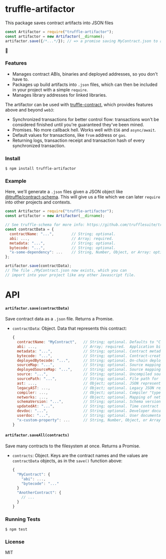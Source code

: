 # truffle-artifactor

This package saves contract artifacts into JSON files

```javascript
const Artifactor = require("truffle-artifactor");
const artifactor = new Artifactor(__dirname);
artifactor.save({/*...*/}); // => a promise saving MyContract.json to a given destination
```

👏

### Features

* Manages contract ABIs, binaries and deployed addresses, so you don't have to.
* Packages up build artifacts into `.json` files, which can then be included in your project with a simple `require`.
* Manages library addresses for linked libraries.

The artifactor can be used with [truffle-contract](https://github.com/trufflesuite/truffle/tree/develop/packages/truffle-contract), which provides features above and beyond `web3`:

* Synchronized transactions for better control flow: transactions won't be considered finished until you're guaranteed they've been mined.
* Promises. No more callback hell. Works well with `ES6` and `async/await`.
* Default values for transactions, like `from` address or `gas`.
* Returning logs, transaction receipt and transaction hash of every synchronized transaction.

### Install

```
$ npm install truffle-artifactor
```

### Example

Here, we'll generate a `.json` files given a JSON object like [@truffle/contract-schema](https://github.com/trufflesuite/truffle/tree/develop/packages/contract-schema). This will give us a file which we can later `require` into other projects and contexts.

```javascript
const Artifactor = require("truffle-artifactor");
const artifactor = new Artifactor(__dirname);

// See truffle-schema for more info: https://github.com/trufflesuite/truffle/tree/develop/packages/contract-schema
const contractData = {
  contractName: "...",        // String; optional.
  abi: ...,                   // Array; required.
  metadata: "...",            // String; optional.
  bytecode: "...",            // String; optional.
  "x-some-dependency": ...    // String, Number, Object, or Array: optional.
};

artifactor.save(contractData);
// The file ./MyContract.json now exists, which you can
// import into your project like any other Javascript file.
```

# API

#### `artifactor.save(contractData)`

Save contract data as a `.json` file. Returns a Promise.

* `contractData`: Object. Data that represents this contract:

    ```javascript
    {
      contractName: "MyContract",   // String; optional. Defaults to "Contract".
      abi: ...,                     // Array; required.  Application binary interface.
      metadata: "...",              // String; optional. Contract metadata.
      bytecode: "...",              // String; optional. Contract-creation binary without resolve library links.
      deployedBytecode: "...",      // String; optional. On-chain deployed binary without resolve library links.
      sourceMap: "...",             // String; optional. Source mapping for bytecode.
      deployedSourceMap: "...",     // String; optional. Source mapping for deployedBytecode.
      source: "...",                // String; optional. Uncompiled source code for contract.
      sourcePath: "...",            // String; optional. File path for uncompiled source code.
      ast: ...,                     // Object; optional. JSON representation of contract source code, as output by compiler.
      legacyAST: ...,               // Object; optional. Legacy JSON representation of contract source code, as output by compiler.
      compiler: ...,                // Object; optional. Compiler "type" and "properties".
      networks: ...,                // Object; optional. Mapping of network ID keys to network object values (address information, links to other contract instances, and/or contract event logs).
      schemaVersion: "...",         // String; optional. Schema version used by contract object representation.
      updatedAt: "...",             // String; optional. Time contract object representation was generated/most recently updated.
      devdoc: "...",                // String; optional. Developer documentation.
      userdoc: "...",               // String; optional. User documentation.
      "x-custom-property": ...      // String, Number, Object, or Array: optional. Custom property. Keys must be prefixed with "x-".
    }
    ```

#### `artifactor.saveAll(contracts)`

Save many contracts to the filesystem at once. Returns a Promise.

* `contracts`: Object. Keys are the contract names and the values are `contractData` objects, as in the `save()` function above:

    ```javascript
    {
      "MyContract": {
        "abi": ...,
        "bytecode": "..."
      }
      "AnotherContract": {
        // ...
      }
    }
    ```

### Running Tests

```
$ npm test
```

### License

MIT
